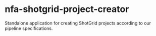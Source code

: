 # nfa-shotgrid-project-creator
Standalone application for creating ShotGrid projects according to our pipeline specifications.
